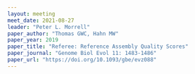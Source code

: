 ```yaml
---
layout: meeting
meet_date: 2021-08-27
leader: "Peter L. Morrell"
paper_author: "Thomas GWC, Hahn MW"
paper_year: 2019
paper_title: "Referee: Reference Assembly Quality Scores"
paper_journal: "Genome Biol Evol 11: 1483-1486"
paper_url: "https://doi.org/10.1093/gbe/evz088"
---
```

